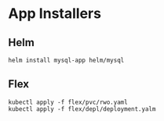 App Installers
==============

Helm
----

```
helm install mysql-app helm/mysql
```

Flex
----

```
kubectl apply -f flex/pvc/rwo.yaml
kubectl apply -f flex/depl/deployment.yalm
```
